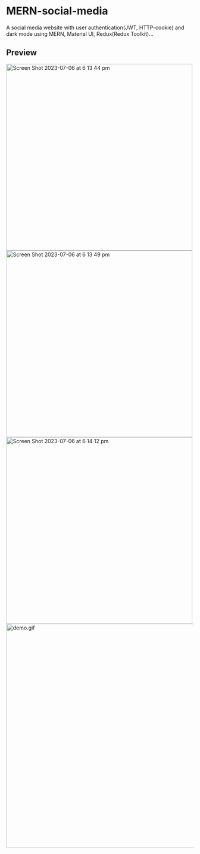 # MERN-social-media
A social media website with user authentication(JWT, HTTP-cookie) and dark mode using MERN, Material UI, Redux(Redux Toolkit)...

## Preview
<img width="500" alt="Screen Shot 2023-07-06 at 6 13 44 pm" src="https://github.com/thomaschoi143/MERN-social-media/assets/24365822/bd5755cf-83d2-4c0f-9417-911832c1afa1">
<img width="500" alt="Screen Shot 2023-07-06 at 6 13 49 pm" src="https://github.com/thomaschoi143/MERN-social-media/assets/24365822/f56e142a-4512-427d-a6ea-3d0570456cae">

<img width="500" alt="Screen Shot 2023-07-06 at 6 14 12 pm" src="https://github.com/thomaschoi143/MERN-social-media/assets/24365822/94ea5258-1a06-47a8-830f-9082df1debb0">

<img width="600" alt="demo.gif" src="https://github.com/thomaschoi143/MERN-social-media/blob/main/demo.gif"/>
